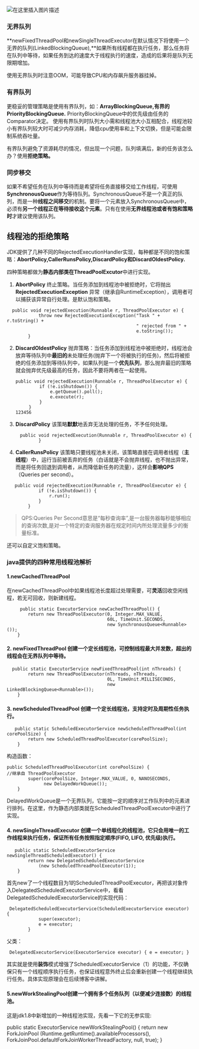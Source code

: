 ![在这里插入图片描述](https://img-blog.csdnimg.cn/20190403082556157.png?x-oss-process=image/watermark,type_ZmFuZ3poZW5naGVpdGk,shadow_10,text_aHR0cHM6Ly9ibG9nLmNzZG4ubmV0L211bGluc2VuNzc=,size_16,color_FFFFFF,t_70)


### 无界队列

**newFixedThreadPool和newSingleThreadExecutor在默认情况下将使用一个无界的队列(LinkedBlockingQueue),**如果所有线程都在执行任务，那么任务将在队列中等待，如果任务到达的速度大于线程执行的速度，造成的后果将是队列无限期增加。

使用无界队列时注意OOM，可能导致CPU和内存飙升服务器挂掉。

### 有界队列

更稳妥的管理策略是使用有界队列，如：**ArrayBlockingQueue,有界的 PriorityBlockingQueue.** PriorityBlockingQueue中的优先级由任务的Comparator决定。
使用有界队列时队列大小需和线程池大小互相配合，线程池较小有界队列较大时可减少内存消耗，降低cpu使用率和上下文切换，但是可能会限制系统吞吐量。

有界队列避免了资源耗尽的情况，但出现一个问题，队列填满后，新的任务该怎么办？使用**拒绝策略。**

### 同步移交

如果不希望任务在队列中等待而是希望将任务直接移交给工作线程，可使用**SynchronousQueue**作为等待队列。SynchronousQueue不是一个真正的队列，而是一种**线程之间移交**的机制。要将一个元素放入SynchronousQueue中，必须有**另一个线程正在等待接收这个元素**。只有在使用**无界线程池或者有饱和策略时**才建议使用该队列。

## 线程池的拒绝策略

JDK提供了几种不同的RejectedExecutionHandler实现，每种都是不同的饱和策略：**AbortPolicy,CallerRunsPolicy,DiscardPolicy和DiscardOldestPolicy.**

四种策略都做为**静态内部类在ThreadPoolExcutor**中进行实现。

1. **AbortPolicy** 终止策略。当任务添加到线程池中被拒绝时，它将抛出 **RejectedExecutionException** 异常（继承自RuntimeException），调用者可以捕获该异常自行处理。是默认饱和策略。

```
  public void rejectedExecution(Runnable r, ThreadPoolExecutor e) {
            throw new RejectedExecutionException("Task " + r.toString() +
                                                 " rejected from " +
                                                 e.toString());
        }
```

2. **DiscardOldestPolicy** 抛弃策略：当任务添加到线程池中被拒绝时，线程池会放弃等待队列中**最旧的**未处理任务(抛弃下一个将被执行的任务)，然后将被拒绝的任务添加到等待队列中，如果队列是一个**优先队列**，那么抛弃最旧的策略就会抛弃优先级最高的任务，因此不要将两者在一起使用。

   ```
   public void rejectedExecution(Runnable r, ThreadPoolExecutor e) {
            if (!e.isShutdown()) {
                e.getQueue().poll();
                e.execute(r);
            }
        }
   123456
   ```

3. **DiscardPolicy** 该策略**默默**地丢弃无法处理的任务，不予任何处理。

```
     public void rejectedExecution(Runnable r, ThreadPoolExecutor e) {
            }
```

4. **CallerRunsPolicy** 该策略只要线程池未关闭，该策略直接在调用者线程（**主线程**）中，运行当前被丢弃的任务（白话就是不会抛弃线程，也不抛出异常，而是将任务回退到调用者，从而降低新任务的流量），这样会**影响QPS**（Queries per second）。

```
   public void rejectedExecution(Runnable r, ThreadPoolExecutor e) {
            if (!e.isShutdown()) {
                r.run();
            }
        }
```

> QPS:Queries Per Second意思是“每秒查询率”,是一台服务器每秒能够相应的查询次数,是对一个特定的查询服务器在规定时间内所处理流量多少的衡量标准。

还可以自定义饱和策略。

### java提供的四种常用线程池解析

#### 1.newCachedThreadPool

在newCachedThreadPool中如果线程池长度超过处理需要，可**灵活**回收空闲线程，若无可回收，则新建线程。

```
     public static ExecutorService newCachedThreadPool() {
        return new ThreadPoolExecutor(0, Integer.MAX_VALUE,
                                      60L, TimeUnit.SECONDS,
                                      new SynchronousQueue<Runnable>());
    }
```

#### 2. newFixedThreadPool 创建一个定长线程池，可控制线程最大并发数，超出的线程会在无界队列中等待。

```
  public static ExecutorService newFixedThreadPool(int nThreads) {
        return new ThreadPoolExecutor(nThreads, nThreads,
                                      0L, TimeUnit.MILLISECONDS,
                                      new LinkedBlockingQueue<Runnable>());
    }
```

#### 3. newScheduledThreadPool 创建一个定长线程池，支持定时及周期性任务执行。

```
   public static ScheduledExecutorService newScheduledThreadPool(int corePoolSize) {
        return new ScheduledThreadPoolExecutor(corePoolSize);
    }
```

构造函数：

```
public ScheduledThreadPoolExecutor(int corePoolSize) {
//继承自 ThreadPoolExecutor
        super(corePoolSize, Integer.MAX_VALUE, 0, NANOSECONDS,
              new DelayedWorkQueue());
    }
```

DelayedWorkQueue是一个无界队列，它能按一定的顺序对工作队列中的元素进行排列。在这里，作为静态内部类就在ScheduledThreadPoolExecutor中进行了实现。

#### 4. newSingleThreadExecutor 创建一个单线程化的线程池，它只会用唯一的工作线程来执行任务，保证所有任务按照指定顺序(FIFO, LIFO, 优先级)执行。

```
   public static ScheduledExecutorService newSingleThreadScheduledExecutor() {
        return new DelegatedScheduledExecutorService
            (new ScheduledThreadPoolExecutor(1));
    }
```

首先new了一个线程数目为1的ScheduledThreadPoolExecutor，再把该对象传入DelegatedScheduledExecutorService中，看看DelegatedScheduledExecutorService的实现代码：

```
 DelegatedScheduledExecutorService(ScheduledExecutorService executor) {
            super(executor);
            e = executor;
        }
```

父类：

```
 DelegatedExecutorService(ExecutorService executor) { e = executor; }
```

其实就是使用**装饰**模式增强了ScheduledExecutorService（1）的功能，不仅确保只有一个线程顺序执行任务，也保证线程意外终止后会重新创建一个线程继续执行任务。具体实现原理会在后续博客中讲解。

#### 5.newWorkStealingPool创建一个拥有多个任务队列（以便减少连接数）的线程池。

这是jdk1.8中新增加的一种线程池实现，先看一下它的无参实现:

public static ExecutorService newWorkStealingPool() {
return new ForkJoinPool
(Runtime.getRuntime().availableProcessors(),
ForkJoinPool.defaultForkJoinWorkerThreadFactory,
null, true);
}